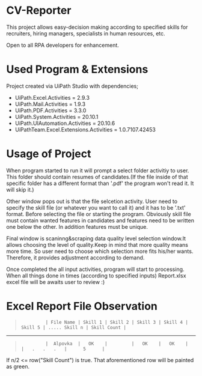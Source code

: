 # CV-Reporter
This project allows easy-decision making according to specified skills for recruiters, hiring managers, specialists in human resources, etc.

Open to all RPA developers for enhancement.

# Used Program & Extensions
Project created via UiPath Studio with dependencies;
- UiPath.Excel.Activities = 2.9.3
- UiPath.Mail.Activities = 1.9.3
- UiPath.PDF.Activities = 3.3.0
- UiPath.System.Activities = 20.10.1
- UiPath.UIAutomation.Activities = 20.10.6
- UiPathTeam.Excel.Extensions.Activities = 1.0.7107.42453

# Usage of Project
When program started to run it will prompt a select folder activitiy to user. This folder should contain resumes of candidates.(If the file inside of that specific folder has a different format than '.pdf' the program won't read it. It will skip it.)

Other window pops out is that the file selcetion activity. User need to specify the skill file (or whatever you want to call it) and it has to be '.txt' format. Before selecting the file or starting the program. Obviously skill file must contain wanted features in candidates and features need to be written one below the other. In addition features must be unique.

Final window is scaninng&scraping data quality level selection window.It allows choosing the level of quality.Keep in mind that more quality means more time. So user need to choose which selection more fits his/her wants. Therefore, it provides adjustment according to demand.

Once completed the all input activities, program will start to processing. When all things done in times (according to specified inputs) Report.xlsx excel file will be awaits user to review :)

# Excel Report File Observation

 >              | File Name | Skill 1 | Skill 2 | Skill 3 | Skill 4 | Skill 5 | ..... Skill n | Skill Count |
 ---------------
 >              |  Alpovka  |   OK    |         |   OK    |   OK    |         |   .   .   .   |      5      |
 
If n/2 <= row("Skill Count") is true. That aforementioned row will be painted as green.         
        
